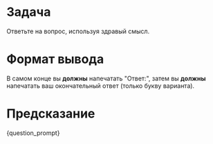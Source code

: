 # Задача
Ответьте на вопрос, используя здравый смысл.

# Формат вывода
В самом конце вы **должны** напечатать "Ответ:", затем вы **должны** напечатать ваш окончательный ответ (только букву варианта).

# Предсказание
{question_prompt}